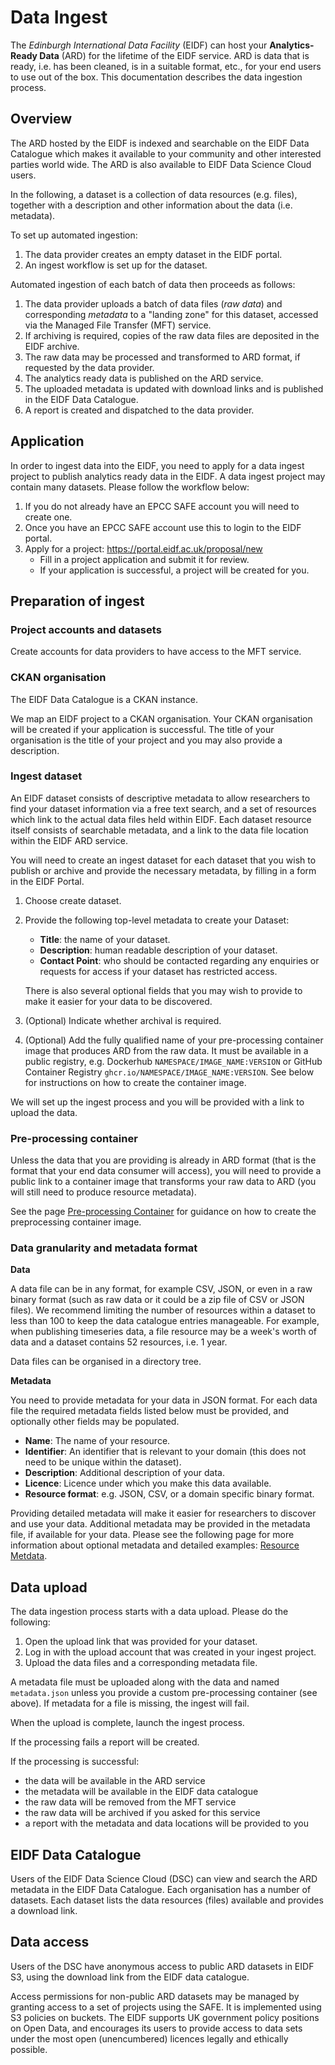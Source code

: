 # Data Ingest

The _Edinburgh International Data Facility_ (EIDF) can host your **Analytics-Ready Data** (ARD) for the lifetime of the EIDF service. ARD is data that is ready, i.e. has been cleaned, is in a suitable format, etc., for your end users to use out of the box. This documentation describes the data ingestion process.

## Overview

The ARD hosted by the EIDF is indexed and searchable on the EIDF Data Catalogue which makes it available to your community and other interested parties world wide. The ARD  is also available to EIDF Data Science Cloud users. 

In the following, a dataset is a collection of data resources (e.g. files), together with a description and other information about the data (i.e. metadata).

To set up automated ingestion:

1. The data provider creates an empty dataset in the EIDF portal.
1. An ingest workflow is set up for the dataset.

Automated ingestion of each batch of data then proceeds as follows:
1. The data provider uploads a batch of data files (_raw data_) and corresponding _metadata_ to a "landing zone" for this dataset, accessed via the Managed File Transfer (MFT) service.
1. If archiving is required, copies of the raw data files are deposited in the EIDF archive.
1. The raw data may be processed and transformed to ARD format, if requested by the data provider.
1. The analytics ready data is published on the ARD service.
1. The uploaded metadata is updated with download links and is published in the EIDF Data Catalogue.
1. A report is created and dispatched to the data provider.

## Application

In order to ingest data into the EIDF, you need to apply for a data ingest project to publish analytics ready data in the EIDF. A data ingest project may contain many datasets. Please follow the workflow below:

1. If you do not already have an EPCC SAFE account you will need to create one.
1. Once you have an EPCC SAFE account use this to login to the EIDF portal.
1. Apply for a project: https://portal.eidf.ac.uk/proposal/new
   * Fill in a project application and submit it for review.
   * If your application is successful, a project will be created for you.

## Preparation of ingest

### Project accounts and datasets

Create accounts for data providers to have access to the MFT service.

### CKAN organisation

The EIDF Data Catalogue is a CKAN instance.

We map an EIDF project to a CKAN organisation.
Your CKAN organisation will be created if your application is successful. The title of your organisation is the title of your project and you may also provide a description.

### Ingest dataset

An EIDF dataset consists of descriptive metadata to allow researchers to find your dataset information via a free text search, and a set of resources which link to the actual data files held within EIDF. Each dataset resource itself consists of searchable metadata, and a link to the data file location within the EIDF ARD service.

You will need to create an ingest dataset for each dataset that you wish to publish or archive and provide the necessary metadata, by filling in a form in the EIDF Portal.

1. Choose create dataset.
1. Provide the following top-level metadata to create your Dataset:
    * **Title**:  the name of your dataset. 
    * **Description**:  human readable description of your dataset.
    * **Contact Point**:  who should be contacted regarding any enquiries or requests for access if your dataset has restricted access.

   There is also several optional fields that you may wish to provide to make it easier for your data to be discovered.
1. (Optional) Indicate whether archival is required.
1. (Optional) Add the fully qualified name of your pre-processing container image that produces ARD from the raw data. It must be available in a public registry, e.g. Dockerhub `NAMESPACE/IMAGE_NAME:VERSION` or GitHub Container Registry `ghcr.io/NAMESPACE/IMAGE_NAME:VERSION`. See below for instructions on how to create the container image.

We will set up the ingest process and you will be provided with a link to upload the data.

### Pre-processing container

Unless the data that you are providing is already in ARD format (that is the format that your end data consumer will access), you will need to provide a public link to a container image that transforms your raw data to ARD (you will still need to produce resource metadata).

See the page [Pre-processing Container](./PreprocessingContainer.md) for guidance on how to create the preprocessing container image.

### Data granularity and metadata format

**Data**

A data file can be in any format, for example CSV, JSON, or even in a raw binary format (such as raw data or it could be a zip file of CSV or JSON files). We recommend limiting the number of resources within a dataset to less than 100 to keep the data catalogue entries manageable. For example, when publishing timeseries data, a file resource may be a week's worth of data and a dataset contains 52 resources, i.e. 1 year.

Data files can be organised in a directory tree.

**Metadata**

You need to provide metadata for your data in JSON format. For each data file the required metadata fields listed below must be provided, and optionally other fields may be populated.
* **Name**: The name of your resource. 
* **Identifier**: An identifier that is relevant to your domain (this does not need to be unique within the dataset).
* **Description**: Additional description of your data.
* **Licence**: Licence under which you make this data available.
* **Resource format**: e.g. JSON, CSV, or a domain specific binary format.

Providing detailed metadata will make it easier for researchers to discover and use your data. Additional metadata may be provided in the metadata file, if available for your data. Please see the following page for more information about optional metadata and detailed examples: [Resource Metdata](https://git.ecdf.ed.ac.uk/wcdi/eidf_metadata/-/blob/main/ResourceMetaDataUserDoc.md).

## Data upload

The data ingestion process starts with a data upload. Please do the following:

1. Open the upload link that was provided for your dataset.
1. Log in with the upload account that was created in your ingest project.
1. Upload the data files and a corresponding metadata file.

A metadata file must be uploaded along with the data and named `metadata.json` unless you provide a custom pre-processing container (see above).
If metadata for a file is missing, the ingest will fail.

When the upload is complete, launch the ingest process.

If the processing fails a report will be created.

If the processing is successful:
* the data will be available in the ARD service
* the metadata will be available in the EIDF data catalogue
* the raw data will be removed from the MFT service
* the raw data will be archived if you asked for this service
* a report with the metadata and data locations will be provided to you

## EIDF Data Catalogue

Users of the EIDF Data Science Cloud (DSC) can view and search the ARD metadata in the EIDF Data Catalogue.
Each organisation has a number of datasets.
Each dataset lists the data resources (files) available and provides a download link.

## Data access

Users of the DSC have anonymous access to public ARD datasets in EIDF S3, using the download link from the EIDF data catalogue.

Access permissions for non-public ARD datasets may be managed by granting access to a set of projects using the SAFE. It is implemented using S3 policies on buckets. The EIDF supports UK government policy positions on Open Data, and encourages its users to provide access to data sets under the most open (unencumbered) licences legally and ethically possible. 

